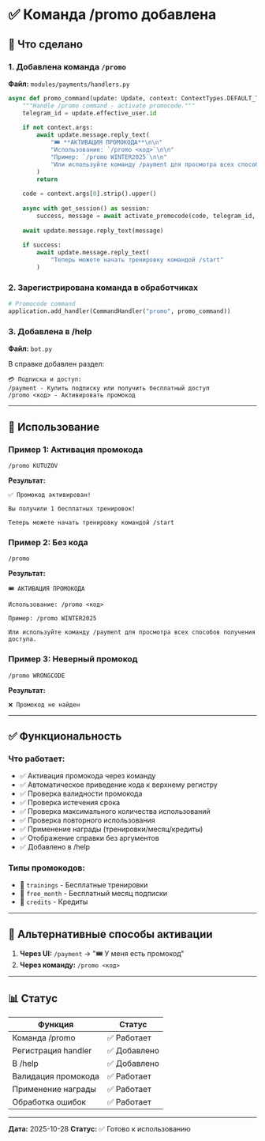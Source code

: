 # ✅ Команда /promo добавлена

## 🎯 Что сделано

### 1. Добавлена команда `/promo`
**Файл:** `modules/payments/handlers.py`

```python
async def promo_command(update: Update, context: ContextTypes.DEFAULT_TYPE):
    """Handle /promo command - activate promocode."""
    telegram_id = update.effective_user.id
    
    if not context.args:
        await update.message.reply_text(
            "🎟️ **АКТИВАЦИЯ ПРОМОКОДА**\n\n"
            "Использование: `/promo <код>`\n\n"
            "Пример: `/promo WINTER2025`\n\n"
            "Или используйте команду /payment для просмотра всех способов получения доступа."
        )
        return
    
    code = context.args[0].strip().upper()
    
    async with get_session() as session:
        success, message = await activate_promocode(code, telegram_id, session)
    
    await update.message.reply_text(message)
    
    if success:
        await update.message.reply_text(
            "Теперь можете начать тренировку командой /start"
        )
```

### 2. Зарегистрирована команда в обработчиках

```python
# Promocode command
application.add_handler(CommandHandler("promo", promo_command))
```

### 3. Добавлена в /help

**Файл:** `bot.py`

В справке добавлен раздел:
```
💳 Подписка и доступ:
/payment - Купить подписку или получить бесплатный доступ
/promo <код> - Активировать промокод
```

---

## 📝 Использование

### Пример 1: Активация промокода
```
/promo KUTUZOV
```

**Результат:**
```
✅ Промокод активирован!

Вы получили 1 бесплатных тренировок!

Теперь можете начать тренировку командой /start
```

### Пример 2: Без кода
```
/promo
```

**Результат:**
```
🎟️ АКТИВАЦИЯ ПРОМОКОДА

Использование: /promo <код>

Пример: /promo WINTER2025

Или используйте команду /payment для просмотра всех способов получения доступа.
```

### Пример 3: Неверный промокод
```
/promo WRONGCODE
```

**Результат:**
```
❌ Промокод не найден
```

---

## ✅ Функциональность

### Что работает:
- ✅ Активация промокода через команду
- ✅ Автоматическое приведение кода к верхнему регистру
- ✅ Проверка валидности промокода
- ✅ Проверка истечения срока
- ✅ Проверка максимального количества использований
- ✅ Проверка повторного использования
- ✅ Применение награды (тренировки/месяц/кредиты)
- ✅ Отображение справки без аргументов
- ✅ Добавлено в /help

### Типы промокодов:
- 🎁 `trainings` - Бесплатные тренировки
- 📅 `free_month` - Бесплатный месяц подписки
- 💎 `credits` - Кредиты

---

## 🔄 Альтернативные способы активации

1. **Через UI:** `/payment` → "🎟️ У меня есть промокод"
2. **Через команду:** `/promo <код>`

---

## 📊 Статус

| Функция | Статус |
|---------|--------|
| Команда /promo | ✅ Работает |
| Регистрация handler | ✅ Добавлено |
| В /help | ✅ Добавлено |
| Валидация промокода | ✅ Работает |
| Применение награды | ✅ Работает |
| Обработка ошибок | ✅ Работает |

---

**Дата:** 2025-10-28
**Статус:** ✅ Готово к использованию

